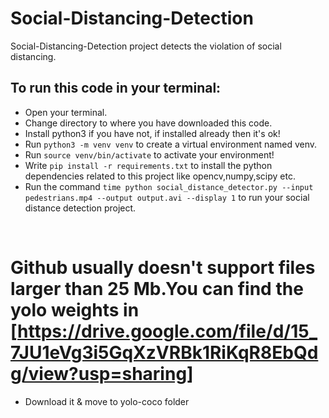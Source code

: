 # Social-Distancing-Detection
Social-Distancing-Detection project detects the violation of social distancing.
## To run this code in your terminal:
- Open your terminal.
- Change directory to where you have downloaded this code.
- Install python3 if you have not, if installed already then it's ok!
- Run `python3 -m venv venv` to create a virtual environment named venv.
- Run `source venv/bin/activate` to activate your environment!
- Write `pip install -r requirements.txt` to install the python dependencies related to this project like opencv,numpy,scipy etc.
- Run the command `time python social_distance_detector.py --input pedestrians.mp4 --output output.avi --display 1` to run your social distance detection project. 
<br>

# Github usually doesn't support files larger than 25 Mb.You can find the yolo weights in [https://drive.google.com/file/d/15_7JU1eVg3i5GqXzVRBk1RiKqR8EbQdg/view?usp=sharing]
- Download it & move to yolo-coco folder
